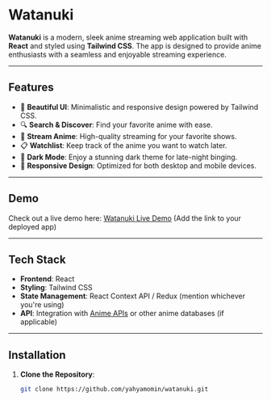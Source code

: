 # Watanuki


**Watanuki** is a modern, sleek anime streaming web application built with **React** and styled using **Tailwind CSS**. The app is designed to provide anime enthusiasts with a seamless and enjoyable streaming experience.

---

## Features

- 🌟 **Beautiful UI**: Minimalistic and responsive design powered by Tailwind CSS.
- 🔍 **Search & Discover**: Find your favorite anime with ease.
- 🎥 **Stream Anime**: High-quality streaming for your favorite shows.
- 📋 **Watchlist**: Keep track of the anime you want to watch later.
- 🌙 **Dark Mode**: Enjoy a stunning dark theme for late-night binging.
- 📱 **Responsive Design**: Optimized for both desktop and mobile devices.

---

## Demo

Check out a live demo here: [Watanuki Live Demo]([watanuki.vercel.app]) (Add the link to your deployed app)

---

## Tech Stack

- **Frontend**: React
- **Styling**: Tailwind CSS
- **State Management**: React Context API / Redux (mention whichever you're using)
- **API**: Integration with [Anime APIs](https://github.com/yahyaMomin/hianime-API) or other anime databases (if applicable)

---

## Installation

1. **Clone the Repository**:
   ```bash
   git clone https://github.com/yahyamomin/watanuki.git
